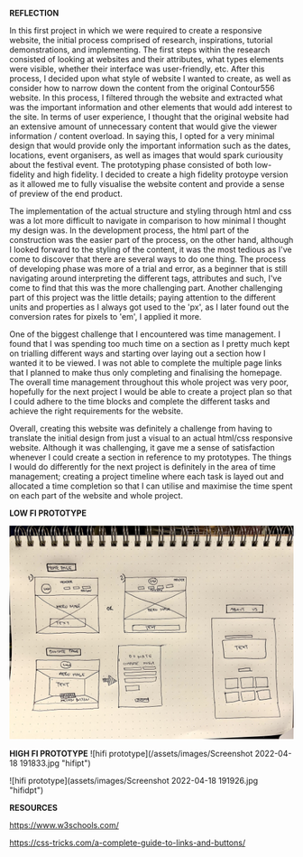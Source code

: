 

**REFLECTION**

In this first project in which we were required to create a responsive website, the initial process comprised of research, inspirations, tutorial demonstrations, and implementing. The first steps within the research consisted of looking at websites and their attributes, what types elements were visible, whether their interface was user-friendly, etc. After this process, I decided upon what style of website I wanted to create, as well as consider how to narrow down the content from the original Contour556 website. In this process, I filtered through the website and extracted what was the important information and other elements that would add interest to the site. In terms of user experience, I thought that the original website had an extensive amount of unnecessary content that would give the viewer information / content overload. In saying this, I opted for a very minimal design that would provide only the important information such as the dates, locations, event organisers, as well as images that would spark curiousity about the festival event. The prototyping phase consisted of both low-fidelity and high fidelity. I decided to create a high fidelity protoype version as it allowed me to fully visualise the website content and provide a sense of preview of the end product. 

The implementation of the actual structure and styling through html and css was a lot more difficult to navigate in comparison to how minimal I thought my design was. In the development process, the html part of the construction was the easier part of the process, on the other hand, although I looked forward to the styling of the content, it was the most tedious as I've come to discover that there are several ways to do one thing. The process of developing phase was more of a trial and error, as a beginner that is still navigating around interpreting the different tags, attributes and such, I've come to find that this was the more challenging part. Another challenging part of this project was the little details; paying attention to the different units and properties as I always got used to the 'px', as I later found out the conversion rates for pixels to 'em', I applied it more. 

One of the biggest challenge that I encountered was time management. I found that I was spending too much time on a section as I pretty much kept on trialling different ways and starting over laying out a section how I wanted it to be viewed. I was not able to complete the multiple page links that I planned to make thus only completing and finalising the homepage. The overall time management throughout this whole project was very poor, hopefully for the next project I would be able to create a project plan so that I could adhere to the time blocks and complete the different tasks and achieve the right requirements for the website. 

Overall, creating this website was definitely a challenge from having to translate the initial design from just a visual to an actual html/css responsive website. Although it was challenging, it gave me a sense of satisfaction whenever I could create a section in reference to my prototypes. The things I would do differently for the next project is definitely in the area of time management; creating a project timeline where each task is layed out and allocated a time completion so that I can utilise and maximise the time spent on each part of the website and whole project. 



**LOW FI PROTOTYPE**

![lo fi prototype](/assets/images/IMG_1005.jpg "lofiprototypes")



**HIGH FI PROTOTYPE**
![hifi prototype](/assets/images/Screenshot 2022-04-18 191833.jpg "hifipt")


![hifi prototype](assets/images/Screenshot 2022-04-18 191926.jpg "hifidpt")


**RESOURCES**

https://www.w3schools.com/

https://css-tricks.com/a-complete-guide-to-links-and-buttons/

